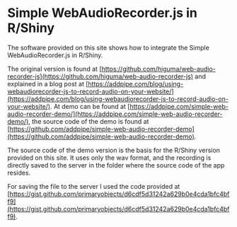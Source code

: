 # Simple WebAudioRecorder.js in R/Shiny

The software provided on this site shows how to integrate the Simple WebAudioRecorder.js in R/Shiny.

The original version is found at [https://github.com/higuma/web-audio-recorder-js](https://github.com/higuma/web-audio-recorder-js) and explained in a blog post at [https://addpipe.com/blog/using-webaudiorecorder-js-to-record-audio-on-your-website/](https://addpipe.com/blog/using-webaudiorecorder-js-to-record-audio-on-your-website/). At demo can be found at [https://addpipe.com/simple-web-audio-recorder-demo/](https://addpipe.com/simple-web-audio-recorder-demo/), the source code of the demo is found at [https://github.com/addpipe/simple-web-audio-recorder-demo](https://github.com/addpipe/simple-web-audio-recorder-demo).

The source code of the demo version is the basis for the R/Shiny version provided on this site. It uses only the wav format, and the recording is directly saved to the server in the folder where the source code of the app resides.

For saving the file to the server I used the code provided at [https://gist.github.com/primaryobjects/d6cdf5d31242a629b0e4cda1bfc4bff9](https://gist.github.com/primaryobjects/d6cdf5d31242a629b0e4cda1bfc4bff9).
